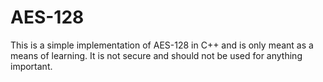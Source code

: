 # AES-128

This is a simple implementation of AES-128 in C++ and is only meant as a means of learning. It is not secure and should not be used for anything important.
